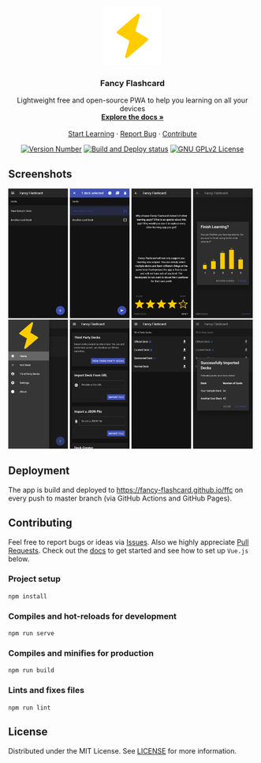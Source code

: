 <!-- README inspired by https://github.com/othneildrew/Best-README-Template -->

<p align="center">
  <a href="https://github.com/fancy-flashcard/ffc">
    <img src="src/assets/flash.svg" alt="Fancy Flashcard Logo" width="120" height="120">
  </a>

  <h3 align="center">Fancy Flashcard</h3>

  <p align="center">
    Lightweight free and open-source PWA to help you learning on all your devices
    <br />
    <a href="docs/"><strong>Explore the docs »</strong></a>
    <br />
    <br />
    <a href="https://fancy-flashcard.github.io/ffc/">Start Learning</a>
    ·
    <a href="https://github.com/fancy-flashcard/ffc/issues">Report Bug</a>
    ·
    <a href="CONTRIBUTING.md">Contribute</a>
  </p>

  <p align="center">
    <a href="#readme"
    ><img src="https://img.shields.io/badge/dynamic/json?color=informational&label=version&query=%24.version&url=https%3A%2F%2Fraw.githubusercontent.com%2Ffancy-flashcard%2Fffc%2Fmaster%2Fpackage.json" alt="Version Number"
    ></a>
    <a href="https://github.com/fancy-flashcard/ffc/actions?query=workflow%3A%22Build+and+Deploy%22"
    ><img src="https://img.shields.io/github/workflow/status/fancy-flashcard/ffc/Build%20and%20Deploy" alt="Build and Deploy status"
    ></a>
    <a href="LICENSE"
    ><img src="https://img.shields.io/badge/license-GNU%20GPLv2-success" alt="GNU GPLv2 License"
    ></a>
  </p>
</p>

## Screenshots

<img src="docs/img/deck-selection.png" alt="Deck Selection" width="24%" /> <img src="docs/img/deck-selection-selected.png" alt="Deck Selection - one deck selected" width="24%" /> <img src="docs/img/q-and-a.png" alt="Card" width="24%" /> <img src="docs/img/finish.png" alt="Evaluation after finishing learning" width="24%" /> <img src="docs/img/menu.png" alt="Menu" width="24%" /> <img src="docs/img/import.png" alt="Import" width="24%" /> <img src="docs/img/third-party-decks.png" alt="Third Party Decks" width="24%" /> <img src="docs/img/add-decks.png" alt="Successfully add a Deck" width="24%" /> 

## Deployment
The app is build and deployed to https://fancy-flashcard.github.io/ffc on every push to master branch (via GitHub Actions and GitHub Pages).

## Contributing
Feel free to report bugs or ideas via [Issues](issues).
Also we highly appreciate [Pull Requests](pulls).
Check out the [docs](docs) to get started and see how to set up `Vue.js` below.

### Project setup
```
npm install
```

### Compiles and hot-reloads for development
```
npm run serve
```

### Compiles and minifies for production
```
npm run build
```

### Lints and fixes files
```
npm run lint
```

## License

Distributed under the MIT License. See [LICENSE](LICENSE) for more information.
